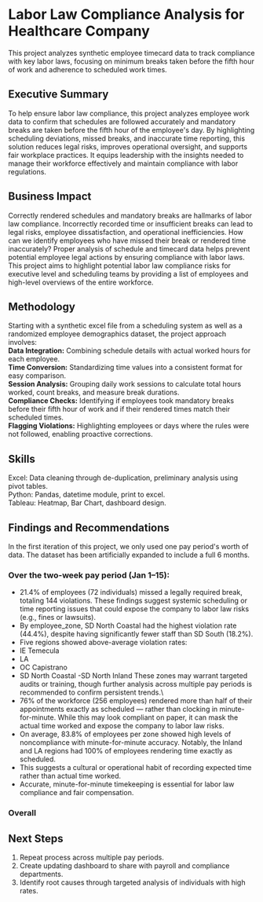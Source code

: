 # Labor Law Compliance Analysis for Healthcare Company
This project analyzes synthetic employee timecard data to track compliance with key labor laws, focusing on minimum breaks taken before the fifth hour of work and adherence to scheduled work times.

## Executive Summary
To help ensure labor law compliance, this project analyzes employee work data to confirm that schedules are followed accurately and mandatory breaks are taken before the fifth hour of the employee's day. By highlighting scheduling deviations, missed breaks, and inaccurate time reporting, this solution reduces legal risks, improves operational oversight, and supports fair workplace practices. It equips leadership with the insights needed to manage their workforce effectively and maintain compliance with labor regulations.

## Business Impact
Correctly rendered schedules and mandatory breaks are hallmarks of labor law compliance. Incorrectly recorded time or insufficient breaks can lead to legal risks, employee dissatisfaction, and operational inefficiencies. How can we identify employees who have missed their break or rendered time inaccurately? Proper analysis of schedule and timecard data helps prevent potential employee legal actions by ensuring compliance with labor laws. This project aims to highlight potential labor law compliance risks for executive level and scheduling teams by providing a list of employees and high-level overviews of the entire workforce.

## Methodology
Starting with a synthetic excel file from a scheduling system as well as a randomized employee demographics dataset, the project approach involves: <br>
  **Data Integration:** Combining schedule details with actual worked hours for each employee. <br>
  **Time Conversion:** Standardizing time values into a consistent format for easy comparison. <br>
  **Session Analysis:** Grouping daily work sessions to calculate total hours worked, count breaks, and measure break durations. <br>
  **Compliance Checks:** Identifying if employees took mandatory breaks before their fifth hour of work and if their rendered times match their scheduled times. <br>
  **Flagging Violations:** Highlighting employees or days where the rules were not followed, enabling proactive corrections. <br>

## Skills
Excel: Data cleaning through de-duplication, preliminary analysis using pivot tables. <br>
Python: Pandas, datetime module, print to excel. <br>
Tableau: Heatmap, Bar Chart, dashboard design. <br>

## Findings and Recommendations 
In the first iteration of this project, we only used one pay period's worth of data. The dataset has been artificially expanded to include a full 6 months.

### Over the two-week pay period (Jan 1–15):
- 21.4% of employees (72 individuals) missed a legally required break, totaling 144 violations.
These findings suggest systemic scheduling or time reporting issues that could expose the company to labor law risks (e.g., fines or lawsuits).
- By employee_zone, SD North Coastal had the highest violation rate (44.4%), despite having significantly fewer staff than SD South (18.2%).
- Five regions showed above-average violation rates:
 - IE Temecula
 - LA
 - OC Capistrano
 - SD North Coastal
 -SD North Inland
These zones may warrant targeted audits or training, though further analysis across multiple pay periods is recommended to confirm persistent trends.\
- 76% of the workforce (256 employees) rendered more than half of their appointments exactly as scheduled — rather than clocking in minute-for-minute.
While this may look compliant on paper, it can mask the actual time worked and expose the company to labor law risks.
- On average, 83.8% of employees per zone showed high levels of noncompliance with minute-for-minute accuracy.
Notably, the Inland and LA regions had 100% of employees rendering time exactly as scheduled.
- This suggests a cultural or operational habit of recording expected time rather than actual time worked.
- Accurate, minute-for-minute timekeeping is essential for labor law compliance and fair compensation.

### Overall


## Next Steps
1. Repeat process across multiple pay periods.
2. Create updating dashboard to share with payroll and compliance departments.
3. Identify root causes through targeted analysis of individuals with high rates. 
